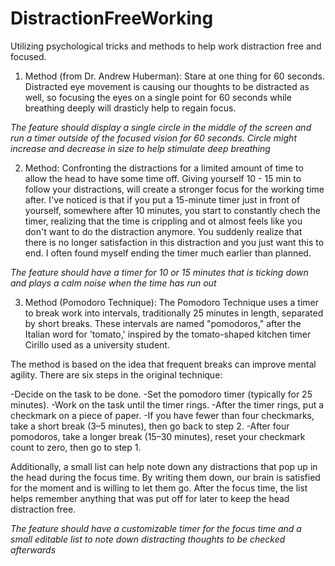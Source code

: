 # DistractionFreeWorking
Utilizing psychological tricks and methods to help work distraction free and focused.

1. Method (from Dr. Andrew Huberman):
  Stare at one thing for 60 seconds.
  Distracted eye movement is causing our thoughts to be distracted as well, so focusing the eyes on a single point for 60 seconds while breathing deeply will drasticly help to regain focus.

  *The feature should display a single circle in the middle of the screen and run a timer outside of the focused vision for 60 seconds. Circle might increase and decrease in size to help stimulate deep breathing*

2. Method:
  Confronting the distractions for a limited amount of time to allow the head to have some time off.
  Giving yourself 10 - 15 min to follow your distractions, will create a stronger focus for the working time after. I've noticed is that if you put a 15-minute timer just in front of yourself, somewhere after 10 minutes, you start to constantly chech the timer, realizing that the time is crippling and ot almost feels like you don't want to do the distraction anymore. You suddenly realize that there is no longer satisfaction in this distraction and you just want this to end. I often found myself ending the timer much earlier than planned.

  *The feature should have a timer for 10 or 15 minutes that is ticking down and plays a calm noise when the time has run out*

3. Method (Pomodoro Technique):
  The Pomodoro Technique uses a timer to break work into intervals, traditionally 25 minutes in length, separated by short breaks. These intervals are named "pomodoros," after the Italian word for 'tomato,' inspired by the tomato-shaped kitchen timer Cirillo used as a university student.
  
  The method is based on the idea that frequent breaks can improve mental agility. There are six steps in the original technique:
  
  -Decide on the task to be done.
  -Set the pomodoro timer (typically for 25 minutes).
  -Work on the task until the timer rings.
  -After the timer rings, put a checkmark on a piece of paper.
  -If you have fewer than four checkmarks, take a short break (3–5 minutes), then go back to step 2.
  -After four pomodoros, take a longer break (15–30 minutes), reset your checkmark count to zero, then go to step 1.

  Additionally, a small list can help note down any distractions that pop up in the head during the focus time. By writing them down, our brain is satisfied for the moment and is willing to let them go. After the focus time, the list helps remember anything that was put off for later to keep the head distraction free.

  *The feature should have a customizable timer for the focus time and a small editable list to note down distracting thoughts to be checked afterwards*
